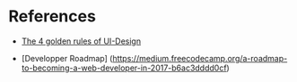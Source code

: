 # References

- [The 4 golden rules of UI-Design](https://theblog.adobe.com/4-golden-rules-ui-design/)

- [Developper Roadmap] (https://medium.freecodecamp.org/a-roadmap-to-becoming-a-web-developer-in-2017-b6ac3dddd0cf)
